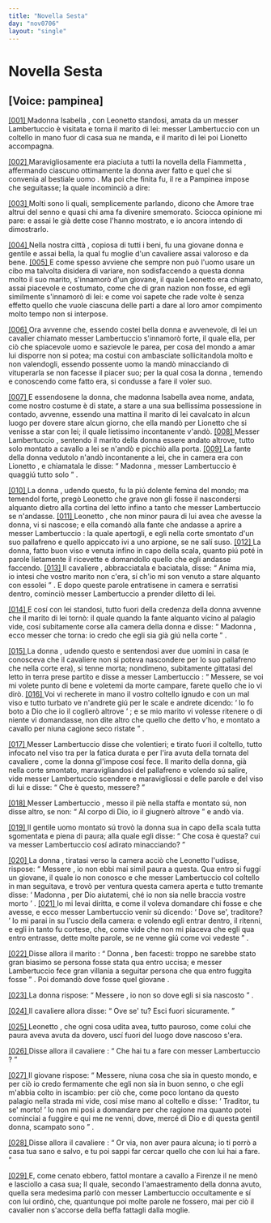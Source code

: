 ```yaml
---
title: "Novella Sesta"
day: "nov0706"
layout: "single"
---
```

<div id="nov0706" type="novella" who="pampinea">
 <h1>
  Novella Sesta
 </h1>
 <p>
  <h2>
   [Voice: pampinea]
  </h2>
 </p>
 <argument>
  <p>
   <a href="{{ site.baseurl }}enDecameron/nov0706#p07060001">
    [001]
   </a>
   <name persref="isabella" type="person">
    Madonna Isabella
   </name>
   , con
   <name persref="leonetto" type="person">
    Leonetto
   </name>
   standosi, amata da un
   <name persref="lambertuccio" type="person">
    messer Lambertuccio
   </name>
   &egrave; visitata e torna
   <name persref="marito-0706" type="person">
    il marito
   </name>
   di lei: messer Lambertuccio con un coltello in mano fuor di casa sua ne manda, e il marito di lei poi Lionetto accompagna.
  </p>
 </argument>
 <div3 type="commentary" who="author">
  <p>
   <a href="{{ site.baseurl }}enDecameron/nov0706#p07060002">
    [002]
   </a>
   Maravigliosamente era piaciuta a tutti la novella della
   <name persref="fiammetta" type="person">
    Fiammetta
   </name>
   , affermando ciascuno ottimamente
   <name persref="donna-0705" type="person">
    la donna
   </name>
   aver fatto e quel che si convenia al bestiale
   <name persref="geloso-0705" type="person">
    uomo
   </name>
   . Ma poi che finita fu,
   <name persref="dioneo" type="person">
    il re
   </name>
   a
   <name persref="pampinea" type="person">
    Pampinea
   </name>
   impose che seguitasse; la quale incominci&ograve; a dire:
  </p>
 </div3>
 <div3 type="commentary" who="pampinea">
  <p>
   <a href="{{ site.baseurl }}enDecameron/nov0706#p07060003">
    [003]
   </a>
   Molti sono li quali, semplicemente parlando, dicono che
   <name persref="amore" type="person">
    Amore
   </name>
   trae altrui del senno e quasi chi ama fa divenire smemorato. Sciocca opinione mi pare: e assai le gi&agrave; dette cose l'hanno mostrato, e io ancora intendo di dimostrarlo.
  </p>
 </div3>
 <p>
  <a href="{{ site.baseurl }}enDecameron/nov0706#p07060004">
   [004]
  </a>
  Nella nostra
  <name placeref="firenze" type="place">
   citt&agrave;
  </name>
  , copiosa di tutti i beni, fu una giovane
  <name persref="isabella" type="person">
   donna
  </name>
  e gentile e assai bella, la qual fu moglie d'un
  <name persref="marito-0706" type="person">
   cavaliere
  </name>
  assai valoroso e da bene.
  <a href="{{ site.baseurl }}enDecameron/nov0706#p07060005">
   [005]
  </a>
  E come spesso avviene che sempre non pu&ograve; l'uomo usare un cibo ma talvolta disidera di variare, non sodisfaccendo a questa donna molto il suo marito, s'innamor&ograve; d'un giovane, il quale
  <name persref="leonetto" type="person">
   Leonetto
  </name>
  era chiamato, assai piacevole e costumato, come che di gran nazion non fosse, ed egli similmente s'innamor&ograve; di lei: e come voi sapete che rade volte &egrave; senza effetto quello che vuole ciascuna delle parti a dare al loro amor compimento molto tempo non si interpose.
 </p>
 <p>
  <a href="{{ site.baseurl }}enDecameron/nov0706#p07060006">
   [006]
  </a>
  Ora avvenne che, essendo costei bella donna e avvenevole, di lei un cavalier chiamato
  <name persref="lambertuccio" type="person">
   messer Lambertuccio
  </name>
  s'innamor&ograve; forte, il quale ella, per ci&ograve; che spiacevole uomo e sazievole le parea, per cosa del mondo a amar lui disporre non si potea; ma costui con ambasciate sollicitandola molto e non valendogli, essendo possente uomo la mand&ograve; minacciando di vituperarla se non facesse il piacer suo; per la qual cosa
  <name persref="isabella" type="person">
   la donna
  </name>
  , temendo e conoscendo come fatto era, si condusse a fare il voler suo.
 </p>
 <p>
  <a href="{{ site.baseurl }}enDecameron/nov0706#p07060007">
   [007]
  </a>
  E essendosene la donna, che
  <name persref="isabella" type="person">
   madonna Isabella
  </name>
  avea nome, andata, come nostro costume &egrave; di state, a stare a una sua bellissima possessione in contado, avvenne, essendo una mattina
  <name persref="marito-0706" type="person">
   il marito
  </name>
  di lei cavalcato in alcun luogo per dovere stare alcun giorno, che ella mand&ograve; per
  <name persref="leonetto" type="person">
   Lionetto
  </name>
  che si venisse a star con lei; il quale lietissimo incontanente v'and&ograve;.
  <a href="{{ site.baseurl }}enDecameron/nov0706#p07060008">
   [008]
  </a>
  <name persref="lambertuccio" type="person">
   Messer Lambertuccio
  </name>
  , sentendo il marito della donna essere andato altrove, tutto solo montato a cavallo a lei se n'and&ograve; e picchi&ograve; alla porta.
  <a href="{{ site.baseurl }}enDecameron/nov0706#p07060009">
   [009]
  </a>
  <name persref="fante-0706" type="person">
   La fante
  </name>
  della donna vedutolo n'and&ograve; incontanente a lei, che in camera era con
  <name persref="leonetto" type="person">
   Lionetto
  </name>
  , e chiamatala le disse:
  <q direct="unspecified" who="fante-0706">
   <name persref="isabella" type="person">
    Madonna
   </name>
   ,
   <name persref="lambertuccio" type="person">
    messer Lambertuccio
   </name>
   &egrave; quaggi&uacute; tutto solo
  </q>
  .
 </p>
 <p>
  <a href="{{ site.baseurl }}enDecameron/nov0706#p07060010">
   [010]
  </a>
  <name persref="isabella" type="person">
   La donna
  </name>
  , udendo questo, fu la pi&uacute; dolente femina del mondo; ma temendol forte, preg&ograve;
  <name persref="leonetto" type="person">
   Leonetto
  </name>
  che grave non gli fosse il nascondersi alquanto dietro alla cortina del letto infino a tanto che
  <name persref="lambertuccio" type="person">
   messer Lambertuccio
  </name>
  se n'andasse.
  <a href="{{ site.baseurl }}enDecameron/nov0706#p07060011">
   [011]
  </a>
  <name persref="leonetto" type="person">
   Leonetto
  </name>
  , che non minor paura di lui avea che avesse la donna, vi si nascose; e ella comand&ograve; alla
  <name persref="fante-0706" type="person">
   fante
  </name>
  che andasse a aprire a
  <name persref="lambertuccio" type="person">
   messer Lambertuccio
  </name>
  : la quale apertogli, e egli nella corte smontato d'un suo pallafreno e quello appiccato ivi a uno arpione, se ne sal&iacute; suso.
  <a href="{{ site.baseurl }}enDecameron/nov0706#p07060012">
   [012]
  </a>
  La donna, fatto buon viso e venuta infino in capo della scala, quanto pi&uacute; pot&eacute; in parole lietamente il ricevette e domandollo quello che egli andasse faccendo.
  <a href="{{ site.baseurl }}enDecameron/nov0706#p07060013">
   [013]
  </a>
  <name persref="lambertuccio" type="person">
   Il cavaliere
  </name>
  , abbracciatala e baciatala, disse:
  <q direct="unspecified" who="lambertuccio">
   Anima mia, io intesi che vostro
   <name persref="marito-0706" type="person">
    marito
   </name>
   non c'era, s&iacute; ch'io mi son venuto a stare alquanto con essolei
  </q>
  . E dopo queste parole entratisene in camera e serratisi dentro, cominci&ograve;
  <name persref="lambertuccio" type="person">
   messer Lambertuccio
  </name>
  a prender diletto di lei.
 </p>
 <p>
  <a href="{{ site.baseurl }}enDecameron/nov0706#p07060014">
   [014]
  </a>
  E cos&iacute; con lei standosi, tutto fuori della credenza della
  <name persref="isabella" type="person">
   donna
  </name>
  avvenne che
  <name persref="marito-0706" type="person">
   il marito
  </name>
  di lei torn&ograve;: il quale quando
  <name persref="fante-0706" type="person">
   la fante
  </name>
  alquanto vicino al palagio vide, cos&iacute; subitamente corse alla camera della donna e disse:
  <q direct="unspecified" who="fante-0706">
   <name persref="isabella" type="person">
    Madonna
   </name>
   , ecco messer che torna: io credo che egli sia gi&agrave; gi&uacute; nella corte
  </q>
  .
 </p>
 <p>
  <a href="{{ site.baseurl }}enDecameron/nov0706#p07060015">
   [015]
  </a>
  <name persref="isabella" type="person">
   La donna
  </name>
  , udendo questo e sentendosi aver due uomini in casa (e conosceva che
  <name persref="lambertuccio" type="person">
   il cavaliere
  </name>
  non si poteva nascondere per lo suo pallafreno che nella corte era), si tenne morta; nondimeno, subitamente gittatasi del letto in terra prese partito e disse a
  <name persref="lambertuccio" type="person">
   messer Lambertuccio
  </name>
  :
  <q direct="unspecified" who="isabella">
   Messere, se voi mi volete punto di bene e voletemi da morte campare, farete quello che io vi dir&ograve;.
   <a href="{{ site.baseurl }}enDecameron/nov0706#p07060016">
    [016]
   </a>
   Voi vi recherete in mano il vostro coltello ignudo e con un mal viso e tutto turbato ve n'andrete gi&uacute; per le scale e andrete dicendo:
   <q direct="unspecified" who="lambertuccio">
    Io fo boto a Dio che io il coglier&ograve; altrove
   </q>
   ; e se mio
   <name persref="marito-0706" type="person">
    marito
   </name>
   vi volesse ritenere o di niente vi domandasse, non dite altro che quello che detto v'ho, e montato a cavallo per niuna cagione seco ristate
  </q>
  .
 </p>
 <p>
  <a href="{{ site.baseurl }}enDecameron/nov0706#p07060017">
   [017]
  </a>
  <name persref="lambertuccio" type="person">
   Messer Lambertuccio
  </name>
  disse che volentieri; e tirato fuori il coltello, tutto infocato nel viso tra per la fatica durata e per l'ira avuta della tornata del
  <name persref="marito-0706" type="person">
   cavaliere
  </name>
  , come
  <name persref="isabella" type="person">
   la donna
  </name>
  gl'impose cos&iacute; fece. Il marito della donna, gi&agrave; nella corte smontato, maravigliandosi del pallafreno e volendo s&uacute; salire, vide
  <name persref="lambertuccio" type="person">
   messer Lambertuccio
  </name>
  scendere e maravigliossi e delle parole e del viso di lui e disse:
  <q direct="unspecified" who="marito-0706">
   Che &egrave; questo, messere?
  </q>
 </p>
 <p>
  <a href="{{ site.baseurl }}enDecameron/nov0706#p07060018">
   [018]
  </a>
  <name persref="lambertuccio" type="person">
   Messer Lambertuccio
  </name>
  , messo il pi&egrave; nella staffa e montato s&uacute;, non disse altro, se non:
  <q direct="unspecified" who="lambertuccio">
   Al corpo di Dio, io il giugner&ograve; altrove
  </q>
  e and&ograve; via.
 </p>
 <p>
  <a href="{{ site.baseurl }}enDecameron/nov0706#p07060019">
   [019]
  </a>
  Il gentile
  <name persref="marito-0706" type="person">
   uomo
  </name>
  montato s&uacute; trov&ograve;
  <name persref="isabella" type="person">
   la donna
  </name>
  sua in capo della scala tutta sgomentata e piena di paura; alla quale egli disse:
  <q direct="unspecified" who="marito-0706">
   Che cosa &egrave; questa? cui va
   <name persref="lambertuccio" type="person">
    messer Lambertuccio
   </name>
   cos&iacute; adirato minacciando?
  </q>
 </p>
 <p>
  <a href="{{ site.baseurl }}enDecameron/nov0706#p07060020">
   [020]
  </a>
  <name persref="isabella" type="person">
   La donna
  </name>
  , tiratasi verso la camera acci&ograve; che
  <name persref="leonetto" type="person">
   Leonetto
  </name>
  l'udisse, rispose:
  <q direct="unspecified" who="isabella">
   <name persref="marito-0706" type="person">
    Messere
   </name>
   , io non ebbi mai simil paura a questa. Qua entro si fugg&iacute; un giovane, il quale io non conosco e che
   <name persref="lambertuccio" type="person">
    messer Lambertuccio
   </name>
   col coltello in man seguitava, e trov&ograve; per ventura questa camera aperta e tutto tremante disse:
   <q direct="unspecified" who="leonetto">
    <name persref="isabella" type="person">
     Madonna
    </name>
    , per Dio aiutatemi, ch&eacute; io non sia nelle braccia vostre morto
   </q>
   .
   <a href="{{ site.baseurl }}enDecameron/nov0706#p07060021">
    [021]
   </a>
   Io mi levai diritta, e come il voleva domandare chi fosse e che avesse, e ecco
   <name persref="lambertuccio" type="person">
    messer Lambertuccio
   </name>
   venir s&uacute; dicendo:
   <q direct="unspecified" who="lambertuccio">
    Dove se', traditore?
   </q>
   Io mi parai in su l'uscio della camera: e volendo egli entrar dentro, il ritenni, e egli in tanto fu cortese, che, come vide che non mi piaceva che egli qua entro entrasse, dette molte parole, se ne venne gi&uacute; come voi vedeste
  </q>
  .
 </p>
 <p>
  <a href="{{ site.baseurl }}enDecameron/nov0706#p07060022">
   [022]
  </a>
  Disse allora
  <name persref="marito-0706" type="person">
   il marito
  </name>
  :
  <q direct="unspecified" who="marito-0706">
   <name persref="isabella" type="person">
    Donna
   </name>
   , ben facesti: troppo ne sarebbe stato gran biasimo se persona fosse stata qua entro uccisa; e
   <name persref="lambertuccio" type="person">
    messer Lambertuccio
   </name>
   fece gran villania a seguitar persona che qua entro fuggita fosse
  </q>
  . Poi domand&ograve; dove fosse quel
  <name persref="leonetto" type="person">
   giovane
  </name>
  .
 </p>
 <p>
  <a href="{{ site.baseurl }}enDecameron/nov0706#p07060023">
   [023]
  </a>
  <name persref="isabella" type="person">
   La donna
  </name>
  rispose:
  <q direct="unspecified" who="isabella">
   <name persref="marito-0706" type="person">
    Messere
   </name>
   , io non so dove egli si sia nascosto
  </q>
  .
 </p>
 <p>
  <a href="{{ site.baseurl }}enDecameron/nov0706#p07060024">
   [024]
  </a>
  <name persref="marito-0706" type="person">
   Il cavaliere
  </name>
  allora disse:
  <q direct="unspecified" who="marito-0706">
   Ove se' tu? Esci fuori sicuramente.
  </q>
 </p>
 <p>
  <a href="{{ site.baseurl }}enDecameron/nov0706#p07060025">
   [025]
  </a>
  <name persref="leonetto" type="person">
   Leonetto
  </name>
  , che ogni cosa udita avea, tutto pauroso, come colui che paura aveva avuta da dovero, usc&iacute; fuori del luogo dove nascoso s'era.
 </p>
 <p>
  <a href="{{ site.baseurl }}enDecameron/nov0706#p07060026">
   [026]
  </a>
  Disse allora
  <name persref="marito-0706" type="person">
   il cavaliere
  </name>
  :
  <q direct="unspecified" who="marito-0706">
   Che hai tu a fare con
   <name persref="lambertuccio" type="person">
    messer Lambertuccio
   </name>
   ?
  </q>
 </p>
 <p>
  <a href="{{ site.baseurl }}enDecameron/nov0706#p07060027">
   [027]
  </a>
  <name persref="leonetto" type="person">
   Il giovane
  </name>
  rispose:
  <q direct="unspecified" who="leonetto">
   Messere, niuna cosa che sia in questo mondo, e per ci&ograve; io credo fermamente che egli non sia in buon senno, o che egli m'abbia colto in iscambio: per ci&ograve; che, come poco lontano da questo palagio nella strada mi vide, cos&iacute; mise mano al coltello e disse:
   <q direct="unspecified" who="lambertuccio">
    Traditor, tu se' morto!
   </q>
   Io non mi posi a domandare per che ragione ma quanto potei cominciai a fuggire e qui me ne venni, dove, merc&eacute; di Dio e di questa gentil donna, scampato sono
  </q>
  .
 </p>
 <p>
  <a href="{{ site.baseurl }}enDecameron/nov0706#p07060028">
   [028]
  </a>
  Disse allora
  <name persref="marito-0706" type="person">
   il cavaliere
  </name>
  :
  <q direct="unspecified" who="marito-0706">
   Or via, non aver paura alcuna; io ti porr&ograve; a casa tua sano e salvo, e tu poi sappi far cercar quello che con lui hai a fare.
  </q>
 </p>
 <p>
  <a href="{{ site.baseurl }}enDecameron/nov0706#p07060029">
   [029]
  </a>
  E, come cenato ebbero, fattol montare a cavallo a Firenze il ne men&ograve; e lasciollo a casa sua; Il quale, secondo l'amaestramento della
  <name persref="isabella" type="person">
   donna
  </name>
  avuto, quella sera medesima parl&ograve; con
  <name persref="lambertuccio" type="person">
   messer Lambertuccio
  </name>
  occultamente e s&iacute; con lui ordin&ograve;, che, quantunque poi molte parole ne fossero, mai per ci&ograve;
  <name persref="marito-0706" type="person">
   il cavalier
  </name>
  non s'accorse della beffa fattagli dalla moglie.
 </p>
</div>
